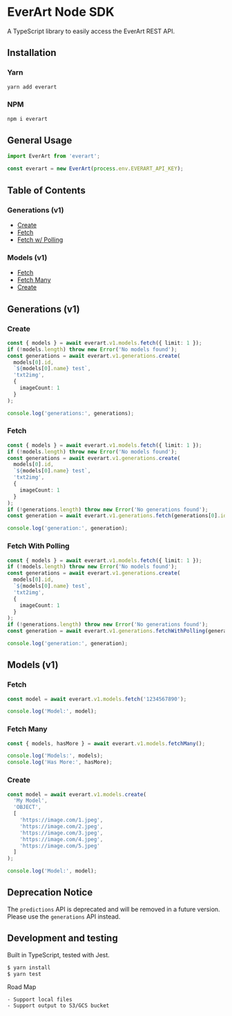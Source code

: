 # EverArt Node SDK

A TypeScript library to easily access the EverArt REST API.

## Installation

### Yarn
```bash
yarn add everart
```
### NPM
```bash
npm i everart
```

## General Usage

```typescript
import EverArt from 'everart';

const everart = new EverArt(process.env.EVERART_API_KEY);
```

## Table of Contents

### Generations (v1)
- [Create](#create)
- [Fetch](#fetch)
- [Fetch w/ Polling](#fetch-with-polling)

### Models (v1)
- [Fetch](#fetch)
- [Fetch Many](#fetch-many)
- [Create](#create)

## Generations (v1)

### Create

```typescript
const { models } = await everart.v1.models.fetch({ limit: 1 }); 
if (!models.length) throw new Error('No models found');
const generations = await everart.v1.generations.create(
  models[0].id, 
  `${models[0].name} test`, 
  'txt2img',
  { 
    imageCount: 1 
  }
);

console.log('generations:', generations);
```

### Fetch

```typescript
const { models } = await everart.v1.models.fetch({ limit: 1 }); 
if (!models.length) throw new Error('No models found');
const generations = await everart.v1.generations.create(
  models[0].id, 
  `${models[0].name} test`,
  'txt2img',
  { 
    imageCount: 1 
  }
);
if (!generations.length) throw new Error('No generations found');
const generation = await everart.v1.generations.fetch(generations[0].id);

console.log('generation:', generation);
```

### Fetch With Polling

```typescript
const { models } = await everart.v1.models.fetch({ limit: 1 }); 
if (!models.length) throw new Error('No models found');
const generations = await everart.v1.generations.create(
  models[0].id, 
  `${models[0].name} test`,
  'txt2img',
  { 
    imageCount: 1 
  }
);
if (!generations.length) throw new Error('No generations found');
const generation = await everart.v1.generations.fetchWithPolling(generations[0].id);

console.log('generation:', generation);
```

## Models (v1)

### Fetch
```typescript
const model = await everart.v1.models.fetch('1234567890');

console.log('Model:', model);
```

### Fetch Many
```typescript
const { models, hasMore } = await everart.v1.models.fetchMany();

console.log('Models:', models);
console.log('Has More:', hasMore);
```

### Create
```typescript
const model = await everart.v1.models.create(
  'My Model',
  'OBJECT',
  [
    'https://image.com/1.jpeg',
    'https://image.com/2.jpeg',
    'https://image.com/3.jpeg',
    'https://image.com/4.jpeg',
    'https://image.com/5.jpeg'
  ]
);

console.log('Model:', model);
```

## Deprecation Notice

The `predictions` API is deprecated and will be removed in a future version. Please use the `generations` API instead.

## Development and testing

Built in TypeScript, tested with Jest.

```bash
$ yarn install
$ yarn test
```

Road Map

```
- Support local files
- Support output to S3/GCS bucket
```